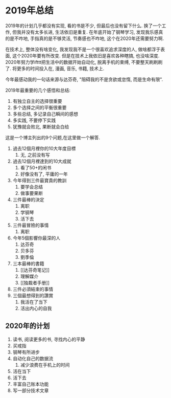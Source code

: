 # 2019年总结

2019年的计划几乎都没有实现, 看的书是不少, 但最后也没有留下什么. 换了一个工作, 但我并没有太多长进, 生活依旧是重复. 在年底开始了钢琴学习, 发现我乐感真的是不咋地, 手指真的是不够灵活, 节奏感也不咋地, 这个在2020年还需要努力啊.

在技术上, 整体没有啥变化, 我发现我不是一个很喜欢追求深度的人, 做啥都浮于表面, 这个2020年要有所改变. 但是在技术上我依旧是喜欢各种瞎搞, 也没啥深度. 2020年努力学ifttt把生活中的数据开始自动化, 脱离手机的束缚, 不要整天刷刷刷了. 将更多的时间投入在, 漫画, 音乐, 书籍, 技术上.

今年最感动我的一句话来源与达芬奇, "阻碍我的不是贪欲或怠惰, 而是生命有限".

2019年最重要的几个感悟和总结:

1. 有独立自主的选择很重要
2. 多个选择之间的平衡很重要
3. 多些总结, 多记录自己瞬间的感想
4. 多实践, 不要停下实践
5. 犹豫就会败北, 果断就会白给


这是一个博主列出的9个问题,在这里做一个解答.

1. 過去12個月裡你的10大年度目標
    1. 无, 之前没有写
2. 過去12個月裡達到的10大成就
    1. 看了50+的闲书
    2. 好像没有了, 平庸的一年
3. 今年得到三件最寶貴的教訓
    1. 要学会总结
    2. 做事要果断
4. 三件最棒的決定
    1. 离职
    2. 学钢琴
    2. 活下去
5. 三件最冒險的事情
    1. 离职
6. 今年5個影響你最深的人
    1. 达芬奇
    2. 贝多芬
    3. 劉季倫
7. 三本最棒的書籍
    1. [[达芬奇笔记]]
    2. 理解媒介
    3. [[独裁者手册]]
8. 三件必須結束的事情
9. 三個最想得到的讚賞
    1. 我活在了当下
    2. 活出内心的自我

## 2020年的计划
1. 读书, 阅读更多的书, 寻找内心的平静
2. 买戒指
3. 钢琴有所进步
4. 自动化自己的数据流
    1. 减少浪费在手机上的时间
5. 活在当下
6. 活下去
7. 丰富自己账本功能
8. 写一部分技术文章
